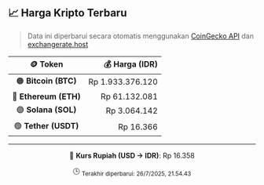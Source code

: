 

<!-- HARGA_KRIPTO -->
## 📈 Harga Kripto Terbaru

> Data ini diperbarui secara otomatis menggunakan [CoinGecko API](https://www.coingecko.com/) dan [exchangerate.host](https://exchangerate.host/)

<div align="center">

| 🪙 Token | 💰 Harga (IDR) |
|:------:|---------------:|
| 🟠 **Bitcoin (BTC)**   | Rp 1.933.376.120 |
| 🔵 **Ethereum (ETH)**  | Rp 61.132.081 |
| 🟣 **Solana (SOL)**    | Rp 3.064.142 |
| 🟢 **Tether (USDT)**   | Rp 16.366 |

---

💱 **Kurs Rupiah (USD → IDR)**: Rp 16.358

🕒 <sub>Terakhir diperbarui: 26/7/2025, 21.54.43</sub>

</div>
<!-- /HARGA_KRIPTO -->